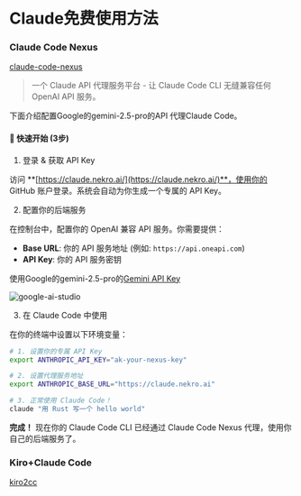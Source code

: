 # Claude免费使用方法


### Claude Code Nexus
[claude-code-nexus](https://github.com/KroMiose/claude-code-nexus)

> 一个 Claude API 代理服务平台 - 让 Claude Code CLI 无缝兼容任何 OpenAI API 服务。

下面介绍配置Google的gemini-2.5-pro的API 代理Claude Code。

#### 🚀 快速开始 (3步)

1. 登录 & 获取 API Key

访问 **[https://claude.nekro.ai/](https://claude.nekro.ai/)**，使用你的 GitHub 账户登录。系统会自动为你生成一个专属的 API Key。

2. 配置你的后端服务

在控制台中，配置你的 OpenAI 兼容 API 服务。你需要提供：

- **Base URL**: 你的 API 服务地址 (例如: `https://api.oneapi.com`)
- **API Key**: 你的 API 服务密钥

使用Google的gemini-2.5-pro的[Gemini API Key](https://aistudio.google.com/apikey)

![google-ai-studio](https://inshub.oss-cn-beijing.aliyuncs.com/aigc/google-ai-studio.jpg)

3. 在 Claude Code 中使用

在你的终端中设置以下环境变量：

```bash
# 1. 设置你的专属 API Key
export ANTHROPIC_API_KEY="ak-your-nexus-key"

# 2. 设置代理服务地址
export ANTHROPIC_BASE_URL="https://claude.nekro.ai"

# 3. 正常使用 Claude Code！
claude "用 Rust 写一个 hello world"
```

 **完成！** 现在你的 Claude Code CLI 已经通过 Claude Code Nexus 代理，使用你自己的后端服务了。



### Kiro+Claude Code


[kiro2cc](https://github.com/bestK/kiro2cc/)